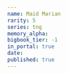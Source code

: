 ```yaml
---
name: Maid Marian
rarity: 5
series: tng
memory_alpha:
bigbook_tier: -1
in_portal: true
date:
published: true
---
```



